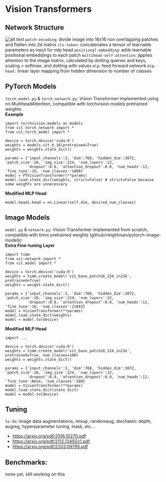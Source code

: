 # Vision Transformers

## Network Structure
![alt text](https://www.researchgate.net/publication/348947034/figure/fig2/AS:986572736446471@1612228678819/The-Vision-Transformer-architecture-a-the-main-architecture-of-the-model-b-the.png)
`patch-encoding`: divide image into 16x16 non overlapping patches and flatten into 2d matrix
`cls-token`: concatenates a tensor of learnable parameters as input for mlp head
`positional-embedding`: adds learnable positional embeddings to each patch
`multihead-self-attention`: applies attention to the image matrix, calculated by dotting queries and keys, scaling + softmax, and dotting with values
`mlp`: feed forward network
`mlp-head:` linear layer mapping from hidden dimension to number of classes

## PyTorch Models
`torch_model.py` & `torch_network.py`: Vision Transformer implemented using nn.MultiheadAttention, compatible with torchvision.models pretrained weights <br>
**Example**
```
import torchvision.models as models
from vit.torch_network import *
from vit.torch_model import * 

device = torch.device('cuda:0')
weights = models.vit_b_16(pretrained=True)
weights = weights.state_dict()

params = {'input_channels':3, 'dim':768, 'hidden_dim':3072, 'patch_size':16, 'img_size':224, 'num_layers':12, 
          'dropout':0.0, 'attention_dropout':0.0, 'num_heads':12, 'fine_tune':10, 'num_classes':1000}
model = PTVisionTransformer(**params)
model.load_state_dict(weights, strict=False) # strict=False because some weights are unnecessary
```
**Modified MLP Head**
```
model.heads.head = nn.Linear(self.dim, desired_num_classes)
```

## Image Models
`model.py` & `network.py`: Vision Transformer implemented from scratch, compatible with timm pretrained weights (github/rwightman/pytorch-image-models) <br>
**Extra Fine-tuning Layer**
```
import timm
from vit.network import *
from vit.model import *

device = torch.device('cuda:0')
weights = timm.create_model('vit_base_patch16_224_in21k', pretrained=True)
weights = weight.state_dict()

params = {'input_channels':3, 'dim':768, 'hidden_dim':3072, 'patch_size':16, 'img_size':224, 'num_layers':12, 
          'dropout':0.0, 'attention_dropout':0.0, 'num_heads':12, 'fine_tune':10, 'num_classes':21843}
model = VisionTransformer(**params)
model.load_state_dict(weights)
model = model.to(device)
```
**Modified MLP Head**
```
import ...

device = torch.device('cuda:0')
weights = timm.create_model('vit_base_patch16_224_in21k', pretrained=True, num_classes=100)
weights = weights.state_dict()

params = {'input_channels':3, 'dim':768, 'hidden_dim':3072, 'patch_size':16, 'img_size':224, 'num_layers':12, 
          'dropout':0.0, 'attention_dropout':0.0, 'num_heads':12, 'fine_tune':None, 'num_classes':100}
model = VisionTransformer(**params)
model.load_state_dict(state_dict)
model = model.to(device)
```

## Tuning
`to do`: image data augmentations, mixup, randomaug, stochastic depth, augreg, hyperparameter tuning, mask, etc... <br>
* https://arxiv.org/pdf/2106.10270.pdf
* https://arxiv.org/pdf/2112.13492v1.pdf
* https://arxiv.org/pdf/2203.09795.pdf

## Benchmarks:
none yet, still working on this
